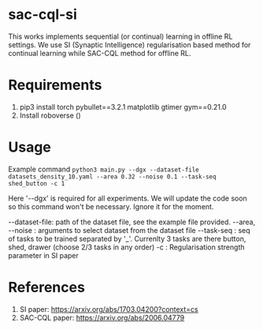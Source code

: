 # sac-cql-si

This works implements sequential (or continual) learning in offline RL settings. We use SI (Synaptic Intelligence) regularisation based method for continual learning while SAC-CQL method for offline RL.

# Requirements
1. pip3 install torch pybullet==3.2.1 matplotlib gtimer gym==0.21.0
2. Install roboverse ()

# Usage
Example command
`python3 main.py --dgx --dataset-file datasets_density_10.yaml --area 0.32 --noise 0.1 --task-seq shed_button -c 1`

Here '--dgx' is required for all experiments. We will update the code soon so this command won't be necessary. Ignore it for the moment.

--dataset-file: path of the dataset file, see the example file provided.
--area, --noise : arguments to select dataset from the dataset file
--task-seq : seq of tasks to be trained separated by '_'. Currenlty 3 tasks are there button, shed, drawer (choose 2/3 tasks in any order)
-c : Regularisation strength parameter in SI paper

# References

1. SI paper: https://arxiv.org/abs/1703.04200?context=cs
2. SAC-CQL paper: https://arxiv.org/abs/2006.04779


